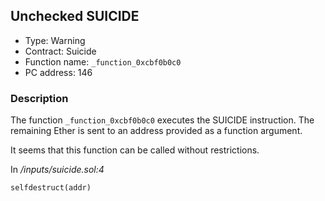 

## Unchecked SUICIDE

- Type: Warning
- Contract: Suicide
- Function name: `_function_0xcbf0b0c0`
- PC address: 146



### Description

The function `_function_0xcbf0b0c0` executes the SUICIDE instruction. The remaining Ether is sent to an address provided as a function argument.

It seems that this function can be called without restrictions.

In *<TESTDATA>/inputs/suicide.sol:4*

```
selfdestruct(addr)
```
